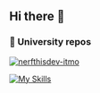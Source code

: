 ## Hi there 👋

### 🏢 University repos
[![nerfthisdev-itmo](https://img.shields.io/badge/GitHub-nerfthisdev_itmo-181717?style=for-the-badge&logo=github)]([https://github.com/nerfthisdev-itmo](https://github.com/nerfthisdev-itmo))


[![My Skills](https://skillicons.dev/icons?i=java,go,ts,react,git,docker,c,python&theme=light)](https://skillicons.dev)
